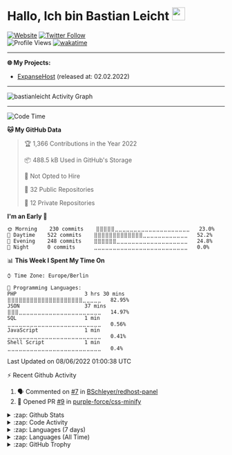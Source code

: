 <h1>Hallo, Ich bin Bastian Leicht <img src="https://raw.githubusercontent.com/bastianleicht/bastianleicht/master/assets/wave.gif" width="30px" alt=""></h1>

[![Website](https://img.shields.io/website?label=bastianleicht.de&style=for-the-badge&url=https%3A%2F%2Fbastianleicht.de)](https://bastianleicht.de)
[![Twitter Follow](https://img.shields.io/twitter/follow/bastianleicht?color=1DA1F2&logo=twitter&style=for-the-badge)](https://twitter.com/intent/follow?original_referer=https%3A%2F%2Fgithub.com%2Fbastianleicht&screen_name=bastianleicht)
<br>
![Profile Views](https://komarev.com/ghpvc/?username=2Fbastianleicht&style=flat-square)
[![wakatime](https://wakatime.com/badge/user/90818ae0-9ba0-4e2a-8ed8-98c30e947c50.svg)](https://wakatime.com/@90818ae0-9ba0-4e2a-8ed8-98c30e947c50)

---

**🌐 My Projects:**

- [ExpanseHost](https://expansehost.de) (released at: 02.02.2022)

---
<img alt="bastianleicht Activity Graph" src="https://activity-graph.herokuapp.com/graph?username=bastianleicht&bg_color=0D1117&color=5BCDEC&line=5BCDEC&point=FFFFFF&hide_border=true"/>

---
<!--START_SECTION:waka-->
![Code Time](http://img.shields.io/badge/Code%20Time-0%20secs-blue)

**🐱 My GitHub Data** 

> 🏆 1,366 Contributions in the Year 2022
 > 
> 📦 488.5 kB Used in GitHub's Storage 
 > 
> 🚫 Not Opted to Hire
 > 
> 📜 32 Public Repositories 
 > 
> 🔑 12 Private Repositories  
 > 
**I'm an Early 🐤** 

```text
🌞 Morning    230 commits    ⣿⣿⣿⣿⣿⣀⣀⣀⣀⣀⣀⣀⣀⣀⣀⣀⣀⣀⣀⣀⣀⣀⣀⣀⣀   23.0% 
🌆 Daytime    522 commits    ⣿⣿⣿⣿⣿⣿⣿⣿⣿⣿⣿⣿⣿⣀⣀⣀⣀⣀⣀⣀⣀⣀⣀⣀⣀   52.2% 
🌃 Evening    248 commits    ⣿⣿⣿⣿⣿⣿⣀⣀⣀⣀⣀⣀⣀⣀⣀⣀⣀⣀⣀⣀⣀⣀⣀⣀⣀   24.8% 
🌙 Night      0 commits      ⣀⣀⣀⣀⣀⣀⣀⣀⣀⣀⣀⣀⣀⣀⣀⣀⣀⣀⣀⣀⣀⣀⣀⣀⣀   0.0%

```


📊 **This Week I Spent My Time On** 

```text
⌚︎ Time Zone: Europe/Berlin

💬 Programming Languages: 
PHP                      3 hrs 30 mins       ⣿⣿⣿⣿⣿⣿⣿⣿⣿⣿⣿⣿⣿⣿⣿⣿⣿⣿⣿⣿⣀⣀⣀⣀⣀   82.95% 
JSON                     37 mins             ⣿⣿⣿⣀⣀⣀⣀⣀⣀⣀⣀⣀⣀⣀⣀⣀⣀⣀⣀⣀⣀⣀⣀⣀⣀   14.97% 
SQL                      1 min               ⣀⣀⣀⣀⣀⣀⣀⣀⣀⣀⣀⣀⣀⣀⣀⣀⣀⣀⣀⣀⣀⣀⣀⣀⣀   0.56% 
JavaScript               1 min               ⣀⣀⣀⣀⣀⣀⣀⣀⣀⣀⣀⣀⣀⣀⣀⣀⣀⣀⣀⣀⣀⣀⣀⣀⣀   0.41% 
Shell Script             1 min               ⣀⣀⣀⣀⣀⣀⣀⣀⣀⣀⣀⣀⣀⣀⣀⣀⣀⣀⣀⣀⣀⣀⣀⣀⣀   0.4%

```


 Last Updated on 08/06/2022 01:00:38 UTC
<!--END_SECTION:waka-->
:zap: Recent Github Activity    
<!--START_SECTION:activity-->
1. 🗣 Commented on [#7](https://github.com/BSchleyer/redhost-panel/issues/7) in [BSchleyer/redhost-panel](https://github.com/BSchleyer/redhost-panel)
2. 💪 Opened PR [#9](https://github.com/purple-force/css-minify/pull/9) in [purple-force/css-minify](https://github.com/purple-force/css-minify)
<!--END_SECTION:activity-->

<details>
    <summary>:zap: Github Stats</summary>
    <pre>
        <img alt="GitHub Stats" src="https://github-readme-stats-new-bastianleicht.vercel.app/api?username=bastianleicht&show_icons=true&theme=dark" />
    </pre>
</details>

<details>
    <summary>:zap: Code Activity</summary>
    <pre>
        <img alt="Code activity" src="https://wakatime.com/share/@90818ae0-9ba0-4e2a-8ed8-98c30e947c50/a1ac7e83-bba7-4109-8f37-037c37bb63eb.svg" height="400" />    
    </pre>
</details>

<details>
    <summary>:zap: Languages (7 days)</summary>
    <pre>
        <img alt="Languages used (7 days)" src="https://wakatime.com/share/@90818ae0-9ba0-4e2a-8ed8-98c30e947c50/b0eba8ff-2de8-4b40-929e-8c7a97a106f9.svg" height="400" />
    </pre>
</details>

<details>
    <summary>:zap: Languages (All Time)</summary>
    <pre>
        <img alt="All time used Languages" src="https://wakatime.com/share/@90818ae0-9ba0-4e2a-8ed8-98c30e947c50/d328c553-68a8-4426-974c-be045b324309.svg" height="400" />
    </pre>
</details>

<details>
    <summary>:zap: GitHub Trophy</summary>
    <pre>
        <p align="left"> <a href="https://github.com/ryo-ma/github-profile-trophy"><img src="https://github-profile-trophy.vercel.app/?username=bastianleicht" alt="bastianleicht" /></a> </p>
    </pre>
</details>

[Website]: https://bastianleicht.de/
